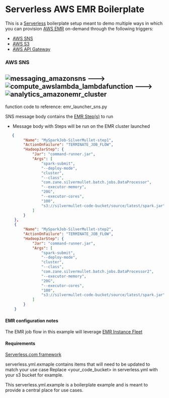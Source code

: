 # Serverless AWS EMR Boilerplate

This is a [Serverless](https://www.npmjs.com/package/serverless) boilerplate setup meant to demo multiple ways in which you can provision [AWS EMR](https://docs.aws.amazon.com/emr/latest/ManagementGuide/emr-what-is-emr.html) on-demand through the following triggers:

* [AWS SNS](https://serverless.com/framework/docs/providers/aws/events/sns/)
* [AWS S3](https://serverless.com/framework/docs/providers/aws/events/s3/)
* [AWS API Gateway](https://serverless.com/framework/docs/providers/aws/events/apigateway/)

### AWS SNS

## ![messaging_amazonsns](https://user-images.githubusercontent.com/538171/32766496-0a0ee9a0-c8c4-11e7-927e-165336a46310.png) ---> ![compute_awslambda_lambdafunction](https://user-images.githubusercontent.com/538171/32766526-3cc3a228-c8c4-11e7-949d-c08d9e7e9719.png) ---> ![analytics_amazonemr_cluster](https://user-images.githubusercontent.com/538171/32766582-89f244fa-c8c4-11e7-8099-7373c944949e.png)

function code to reference: emr_launcher_sns.py

SNS message body contains the [EMR Step(s)](https://docs.aws.amazon.com/emr/latest/DeveloperGuide//emr-steps.html) to run

* Message body with Steps will be run on the EMR cluster launched
```json
   {
        "Name": "MySparkJob-SilverMullet-step1",
        "ActionOnFailure": "TERMINATE_JOB_FLOW",
        "HadoopJarStep": {
            "Jar": "command-runner.jar",
            "Args": [
                "spark-submit",
                "--deploy-mode",
                "cluster",
                "--class",
                "com.zane.silvermullet.batch.jobs.DataProcessor",
                "--executor-memory",
                "20G",
                "--executor-cores",
                "100",
                "s3://silvermullet-code-bucket/source/latest/spark.jar"
            ]
        }
    },
    {
        "Name": "MySparkJob-SilverMullet-step2",
        "ActionOnFailure": "TERMINATE_JOB_FLOW",
        "HadoopJarStep": {
            "Jar": "command-runner.jar",
            "Args": [
                "spark-submit",
                "--deploy-mode",
                "cluster",
                "--class",
                "com.zane.silvermullet.batch.jobs.DataProcessor2",
                "--executor-memory",
                "20G",
                "--executor-cores",
                "100",
                "s3://silvermullet-code-bucket/source/latest/spark.jar"
            ]
        }
    }
```

#### EMR configuration notes

The EMR job flow in this example will leverage [EMR Instance Fleet](https://docs.aws.amazon.com/emr/latest/ManagementGuide/emr-instance-fleet.html)

#### Requirements

[Serverless.com framework](https://www.npmjs.com/package/serverless)

serverless.yml.exmaple contains items that will need to be updated to match your use case
Replace <your_code_bucket> in serverless.yml with your s3 bucket for example.

This serverless.yml.example is a boilerplate example and is meant to provide a central place for use cases.
